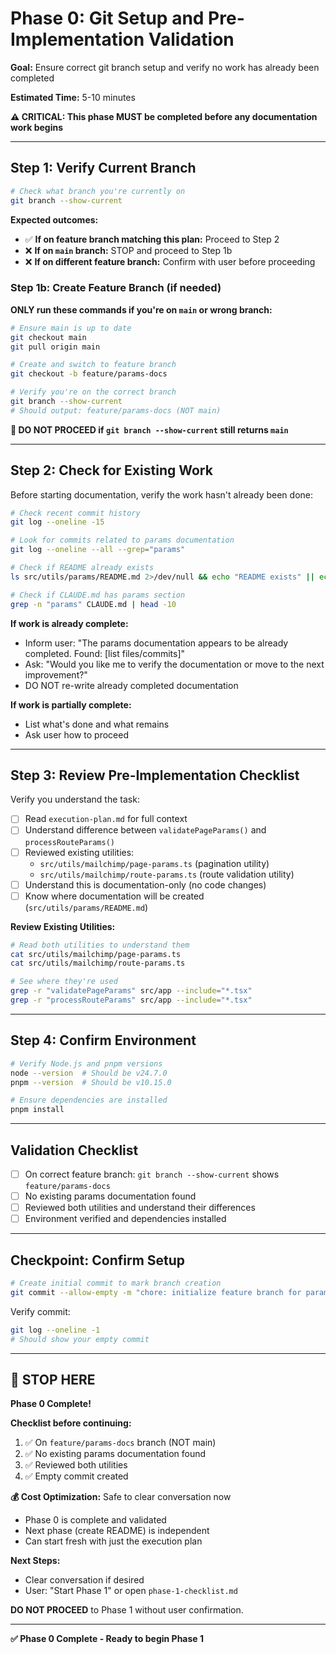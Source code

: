 # Phase 0: Git Setup and Pre-Implementation Validation

**Goal:** Ensure correct git branch setup and verify no work has already been completed

**Estimated Time:** 5-10 minutes

**⚠️ CRITICAL: This phase MUST be completed before any documentation work begins**

---

## Step 1: Verify Current Branch

```bash
# Check what branch you're currently on
git branch --show-current
```

**Expected outcomes:**

- ✅ **If on feature branch matching this plan:** Proceed to Step 2
- ❌ **If on `main` branch:** STOP and proceed to Step 1b
- ❌ **If on different feature branch:** Confirm with user before proceeding

### Step 1b: Create Feature Branch (if needed)

**ONLY run these commands if you're on `main` or wrong branch:**

```bash
# Ensure main is up to date
git checkout main
git pull origin main

# Create and switch to feature branch
git checkout -b feature/params-docs

# Verify you're on the correct branch
git branch --show-current
# Should output: feature/params-docs (NOT main)
```

**🛑 DO NOT PROCEED if `git branch --show-current` still returns `main`**

---

## Step 2: Check for Existing Work

Before starting documentation, verify the work hasn't already been done:

```bash
# Check recent commit history
git log --oneline -15

# Look for commits related to params documentation
git log --oneline --all --grep="params"

# Check if README already exists
ls src/utils/params/README.md 2>/dev/null && echo "README exists" || echo "README does not exist"

# Check if CLAUDE.md has params section
grep -n "params" CLAUDE.md | head -10
```

**If work is already complete:**

- Inform user: "The params documentation appears to be already completed. Found: [list files/commits]"
- Ask: "Would you like me to verify the documentation or move to the next improvement?"
- DO NOT re-write already completed documentation

**If work is partially complete:**

- List what's done and what remains
- Ask user how to proceed

---

## Step 3: Review Pre-Implementation Checklist

Verify you understand the task:

- [ ] Read `execution-plan.md` for full context
- [ ] Understand difference between `validatePageParams()` and `processRouteParams()`
- [ ] Reviewed existing utilities:
  - `src/utils/mailchimp/page-params.ts` (pagination utility)
  - `src/utils/mailchimp/route-params.ts` (route validation utility)
- [ ] Understand this is documentation-only (no code changes)
- [ ] Know where documentation will be created (`src/utils/params/README.md`)

**Review Existing Utilities:**

```bash
# Read both utilities to understand them
cat src/utils/mailchimp/page-params.ts
cat src/utils/mailchimp/route-params.ts

# See where they're used
grep -r "validatePageParams" src/app --include="*.tsx"
grep -r "processRouteParams" src/app --include="*.tsx"
```

---

## Step 4: Confirm Environment

```bash
# Verify Node.js and pnpm versions
node --version  # Should be v24.7.0
pnpm --version  # Should be v10.15.0

# Ensure dependencies are installed
pnpm install
```

---

## Validation Checklist

- [ ] On correct feature branch: `git branch --show-current` shows `feature/params-docs`
- [ ] No existing params documentation found
- [ ] Reviewed both utilities and understand their differences
- [ ] Environment verified and dependencies installed

---

## Checkpoint: Confirm Setup

```bash
# Create initial commit to mark branch creation
git commit --allow-empty -m "chore: initialize feature branch for params documentation"
```

Verify commit:

```bash
git log --oneline -1
# Should show your empty commit
```

---

## 🛑 STOP HERE

**Phase 0 Complete!**

**Checklist before continuing:**

1. ✅ On `feature/params-docs` branch (NOT main)
2. ✅ No existing params documentation found
3. ✅ Reviewed both utilities
4. ✅ Empty commit created

**💰 Cost Optimization:** Safe to clear conversation now

- Phase 0 is complete and validated
- Next phase (create README) is independent
- Can start fresh with just the execution plan

**Next Steps:**

- Clear conversation if desired
- User: "Start Phase 1" or open `phase-1-checklist.md`

**DO NOT PROCEED** to Phase 1 without user confirmation.

---

**✅ Phase 0 Complete - Ready to begin Phase 1**
